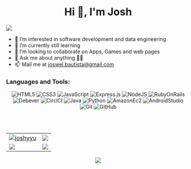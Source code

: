 <h1 align="center">Hi 👋, I'm Josh</h1>
<img src="https://user-images.githubusercontent.com/73097560/115834477-dbab4500-a447-11eb-908a-139a6edaec5c.gif">


- 👀 I’m interested in software development and data engineering 
- 🌱 I’m currently still learning 
- 🤝 I’m looking to collaborate on Apps, Games and web pages 
- 💬 Ask me about anything 👨‍💻
- 📫 Mail me at [joswel.bautista@gmail.com](mailto:joswel.bautista@gmail.com)



<h3 align="left">Languages and Tools:</h3>
<p align="center"> 
  <img alt="HTML5" src="https://img.shields.io/badge/html5-%23E34F26.svg?&style=for-the-badge&logo=html5&logoColor=white"/>
  <img alt="CSS3" src="https://img.shields.io/badge/css3-%231572B6.svg?&style=for-the-badge&logo=css3&logoColor=white"/>
  <img alt="JavaScript" src="https://img.shields.io/badge/javascript-%23323330.svg?&style=for-the-badge&logo=javascript&logoColor=%23F7DF1E"/>
  <img alt="Express.js" src="https://img.shields.io/badge/express.js-%23404d59.svg?&style=for-the-badge"/>
  <img alt="NodeJS" src="https://img.shields.io/badge/node.js-%2343853D.svg?&style=for-the-badge&logo=node.js&logoColor=white"/>
  <img alt="RubyOnRails" src="https://img.shields.io/badge/RubyOnRails-%238B0000?style=for-the-badge&logo=RubyOnRails">
  <img alt="Debever" src="https://img.shields.io/badge/Debever-%23382923?style=for-the-badge&logo=dbeaver">
  <img alt="CirclCI" src="https://img.shields.io/badge/CircleCI-%23343434?style=for-the-badge&logo=circleci">
  <img alt="Java" src="https://img.shields.io/badge/Java-red?style=for-the-badge">
  <img alt="Python" src="https://img.shields.io/badge/python-%2314354C.svg?&style=for-the-badge&logo=python&logoColor=white"/>
  <img alt="AmazonEc2" src="https://img.shields.io/badge/amazonec2-%23FF9900?style=for-the-badge&logo=amazonec2&logoColor=black">
  <img alt="AndroidStudio" src="https://img.shields.io/badge/android%20studio-%233DDC84?style=for-the-badge&logo=android&logoColor=black">
  <img alt="Git" src="https://img.shields.io/badge/git-%23F05033.svg?&style=for-the-badge&logo=git&logoColor=white"/>
  <img alt="GitHub" src="https://img.shields.io/badge/github-%23121011.svg?&style=for-the-badge&logo=github&logoColor=white"/>
</p>



<br/> <br/>

<table>
  <tr>
    <td>
      <a href="https://www.github.com/joshyyu">
     <img src="https://github-readme-stats.vercel.app/api?username=joshyyu&show_icons=true&theme=tokyonight&count_private=true&hide_border=true" alt="joshyyu" />
      </a>
    </td>
    <td> 
      <a href="https://www.github.com/joshyyu">
       <img src ="http://github-readme-streak-stats.herokuapp.com?user=joshyyu&hide_border=true&theme=tokyonight" />
      </a>
    </td>
  </tr>
  <tr>
    <td>
      <a href="https://www.github.com/joshyyu">
       <img src ="https://github-readme-stats.vercel.app/api/top-langs/?username=joshyyul&langs_count=8&layout=compact&theme=tokyonight&hide_border=true" />
      </a>
    </td>
     <td>
       <a href="https://www.github.com/joshyyu">
       <img src ="https://github-readme-stats.vercel.app/api/pin/?username=joshyyu&repo=javascript-mini-projects&theme=tokyonight&show_icons=true&hide_border=true" />
      </a>
    </td>
  </tr>
</table>
<p align="center"> 
    
<a href="https://www.linkedin.com/in/joswel-bautista">
  <img src="https://img.shields.io/badge/linkedin-%230077B5.svg?&style=for-the-badge&logo=linkedin&logoColor=white">
</a>

</p>
